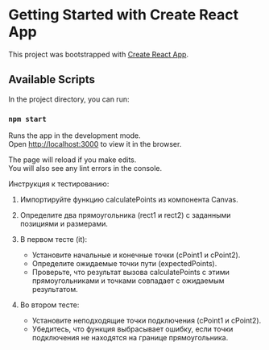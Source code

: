 # Getting Started with Create React App

This project was bootstrapped with [Create React App](https://github.com/facebook/create-react-app).

## Available Scripts

In the project directory, you can run:

### `npm start`

Runs the app in the development mode.\
Open [http://localhost:3000](http://localhost:3000) to view it in the browser.

The page will reload if you make edits.\
You will also see any lint errors in the console.

Инструкция к тестированию: 

1. Импортируйте функцию calculatePoints из компонента Canvas.

2. Определите два прямоугольника (rect1 и rect2) с заданными позициями и размерами.

3. В первом тесте (it):
   - Установите начальные и конечные точки (cPoint1 и cPoint2).
   - Определите ожидаемые точки пути (expectedPoints).
   - Проверьте, что результат вызова calculatePoints с этими прямоугольниками и точками совпадает с ожидаемым результатом.
   
4. Во втором тесте:
   - Установите неподходящие точки подключения (cPoint1 и cPoint2).
   - Убедитесь, что функция выбрасывает ошибку, если точки подключения не находятся на границе прямоугольника.